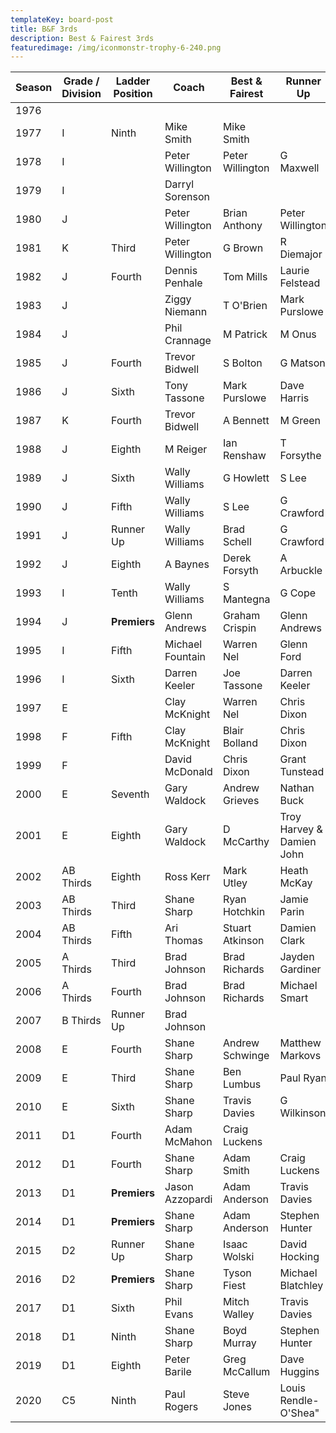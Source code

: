 ```yaml
---
templateKey: board-post
title: B&F 3rds
description: Best & Fairest 3rds
featuredimage: /img/iconmonstr-trophy-6-240.png
---
```

| **Season** | **Grade / Division** | **Ladder Position** | **Coach**        | **Best & Fairest** | **Runner Up**                 |
| ---------- | -------------------- | ------------------- | ---------------- | ------------------ | ----------------------------- |
| 1976       |                      |                     |                  |                    |                               |
| 1977       | I                    | Ninth               | Mike Smith       | Mike Smith         |                               |
| 1978       | I                    |                     | Peter Willington | Peter Willington   | G Maxwell                     |
| 1979       | I                    |                     | Darryl Sorenson  |                    |                               |
| 1980       | J                    |                     | Peter Willington | Brian Anthony      | Peter Willington              |
| 1981       | K                    | Third               | Peter Willington | G Brown            | R Diemajor                    |
| 1982       | J                    | Fourth              | Dennis Penhale   | Tom Mills          | Laurie Felstead               |
| 1983       | J                    |                     | Ziggy Niemann    | T O&#39;Brien      | Mark Purslowe                 |
| 1984       | J                    |                     | Phil Crannage    | M Patrick          | M Onus                        |
| 1985       | J                    | Fourth              | Trevor Bidwell   | S Bolton           | G Matson                      |
| 1986       | J                    | Sixth               | Tony Tassone     | Mark Purslowe      | Dave Harris                   |
| 1987       | K                    | Fourth              | Trevor Bidwell   | A Bennett          | M Green                       |
| 1988       | J                    | Eighth              | M Reiger         | Ian Renshaw        | T Forsythe                    |
| 1989       | J                    | Sixth               | Wally Williams   | G Howlett          | S Lee                         |
| 1990       | J                    | Fifth               | Wally Williams   | S Lee              | G Crawford                    |
| 1991       | J                    | Runner Up           | Wally Williams   | Brad Schell        | G Crawford                    |
| 1992       | J                    | Eighth              | A Baynes         | Derek Forsyth      | A Arbuckle                    |
| 1993       | I                    | Tenth               | Wally Williams   | S Mantegna         | G Cope                        |
| 1994       | J                    | **Premiers**        | Glenn Andrews    | Graham Crispin     | Glenn Andrews                 |
| 1995       | I                    | Fifth               | Michael Fountain | Warren Nel         | Glenn Ford                    |
| 1996       | I                    | Sixth               | Darren Keeler    | Joe Tassone        | Darren Keeler                 |
| 1997       | E                    |                     | Clay McKnight    | Warren Nel         | Chris Dixon                   |
| 1998       | F                    | Fifth               | Clay McKnight    | Blair Bolland      | Chris Dixon                   |
| 1999       | F                    |                     | David McDonald   | Chris Dixon        | Grant Tunstead                |
| 2000       | E                    | Seventh             | Gary Waldock     | Andrew Grieves     | Nathan Buck                   |
| 2001       | E                    | Eighth              | Gary Waldock     | D McCarthy         | Troy Harvey &amp; Damien John |
| 2002       | AB Thirds            | Eighth              | Ross Kerr        | Mark Utley         | Heath McKay                   |
| 2003       | AB Thirds            | Third               | Shane Sharp      | Ryan Hotchkin      | Jamie Parin                   |
| 2004       | AB Thirds            | Fifth               | Ari Thomas       | Stuart Atkinson    | Damien Clark                  |
| 2005       | A Thirds             | Third               | Brad Johnson     | Brad Richards      | Jayden Gardiner               |
| 2006       | A Thirds             | Fourth              | Brad Johnson     | Brad Richards      | Michael Smart                 |
| 2007       | B Thirds             | Runner Up           | Brad Johnson     |                    |                               |
| 2008       | E                    | Fourth              | Shane Sharp      | Andrew Schwinge    | Matthew Markovs               |
| 2009       | E                    | Third               | Shane Sharp      | Ben Lumbus         | Paul Ryan                     |
| 2010       | E                    | Sixth               | Shane Sharp      | Travis Davies      | G Wilkinson                   |
| 2011       | D1                   | Fourth              | Adam McMahon     | Craig Luckens      |                               |
| 2012       | D1                   | Fourth              | Shane Sharp      | Adam Smith         | Craig Luckens                 |
| 2013       | D1                   | **Premiers**        | Jason Azzopardi  | Adam Anderson      | Travis Davies                 |
| 2014       | D1                   | **Premiers**        | Shane Sharp      | Adam Anderson      | Stephen Hunter                |
| 2015       | D2                   | Runner Up           | Shane Sharp      | Isaac Wolski       | David Hocking                 |
| 2016       | D2                   | **Premiers**        | Shane Sharp      | Tyson Fiest        | Michael Blatchley             |
| 2017       | D1                   | Sixth               | Phil Evans       | Mitch Walley       | Travis Davies                 |
| 2018       | D1                   | Ninth               | Shane Sharp      | Boyd Murray        | Stephen Hunter                |
| 2019       | D1                   | Eighth              | Peter Barile     | Greg McCallum      | Dave Huggins                  |
| 2020 | C5 | Ninth | Paul Rogers | Steve Jones | Louis Rendle-O'Shea"
